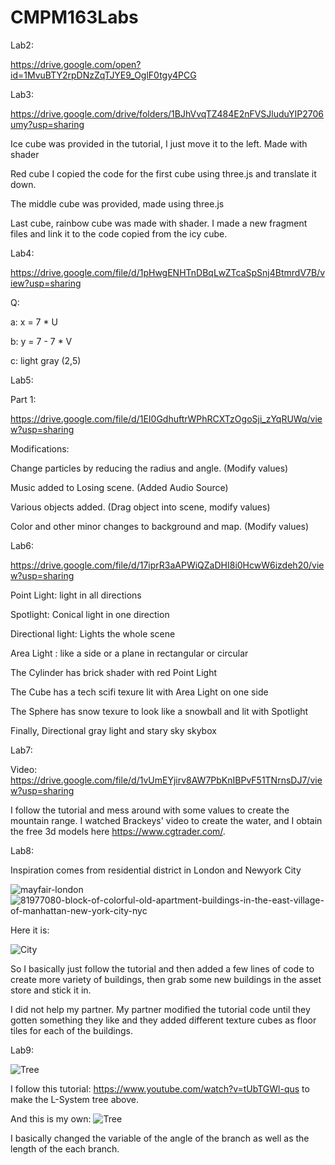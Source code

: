 # CMPM163Labs

Lab2:

https://drive.google.com/open?id=1MvuBTY2rpDNzZqTJYE9_OglF0tgy4PCG

Lab3:

https://drive.google.com/drive/folders/1BJhVvqTZ484E2nFVSJluduYIP2706umy?usp=sharing

Ice cube was provided in the tutorial, I just move it to the left. Made with shader

Red cube I copied the code for the first cube using three.js and translate it down.

The middle cube was provided, made using three.js

Last cube, rainbow cube was made with shader. I made a new fragment files and link it to the code copied from the icy cube.

Lab4:

https://drive.google.com/file/d/1pHwgENHTnDBqLwZTcaSpSnj4BtmrdV7B/view?usp=sharing

Q:

a: x = 7 * U

b: y = 7 - 7 * V

c: light gray (2,5)

Lab5:

Part 1:

https://drive.google.com/file/d/1EI0GdhuftrWPhRCXTzOgoSji_zYqRUWq/view?usp=sharing

Modifications:

Change particles by reducing the radius and angle. (Modify values)

Music added to Losing scene. (Added Audio Source)

Various objects added. (Drag object into scene, modify values)

Color and other minor changes to background and map. (Modify values)

Lab6:

https://drive.google.com/file/d/17iprR3aAPWiQZaDHI8i0HcwW6izdeh20/view?usp=sharing

Point Light: light in all directions

Spotlight: Conical light in one direction 

Directional light: Lights the whole scene

Area Light : like a side or a plane in rectangular or circular

The Cylinder has brick shader with red Point Light

The Cube has a tech scifi texure lit with Area Light on one side

The Sphere has snow texure to look like a snowball and lit with Spotlight

Finally, Directional gray light and stary sky skybox

Lab7:

Video: https://drive.google.com/file/d/1vUmEYjirv8AW7PbKnIBPvF51TNrnsDJ7/view?usp=sharing

I follow the tutorial and mess around with some values to create the mountain range. I watched Brackeys' video to create the water, and I obtain the free 3d models here https://www.cgtrader.com/.

Lab8:

Inspiration comes from residential district in London and Newyork City

![mayfair-london](https://user-images.githubusercontent.com/63587556/82962629-96e80700-9f75-11ea-864d-446bfba9ce48.jpg)
![81977080-block-of-colorful-old-apartment-buildings-in-the-east-village-of-manhattan-new-york-city-nyc](https://user-images.githubusercontent.com/63587556/82962643-a5362300-9f75-11ea-9b9a-4004a1734b0c.jpg)

Here it is:

![City](https://user-images.githubusercontent.com/63587556/82962680-baab4d00-9f75-11ea-8f7a-4b2d71e62af7.PNG)

So I basically just follow the tutorial and then added a few lines of code to create more variety of buildings, then grab some new buildings in the asset store and stick it in.

I did not help my partner. My partner modified the tutorial code until they gotten something they like and they added different texture cubes as floor tiles for each of the buildings.

Lab9:

![Tree](https://user-images.githubusercontent.com/63587556/83610800-dfcf2b00-a534-11ea-9366-3f980b438b38.PNG)

I follow this tutorial: https://www.youtube.com/watch?v=tUbTGWl-qus to make the L-System tree above.

And this is my own: ![Tree](https://user-images.githubusercontent.com/63587556/83611075-52400b00-a535-11ea-9115-8999a80cf87d.PNG)

I basically changed the variable of the angle of the branch as well as the length of the each branch.



